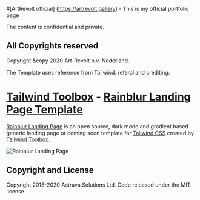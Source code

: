 #[ArtRevolt official] (https://artrevolt.gallery) - This is my official portfolio page

The content is confidential and private. 


## All Copyrights reserved 

Copyright &copy 2020 Art-Revolt b.v. Nederland.


The Template uses reference from Tailwind. 
referal and crediting:

# [Tailwind Toolbox](https://www.tailwindtoolbox.com/) - [Rainblur Landing Page Template](https://www.tailwindtoolbox.com/templates/rainblur-landing-page)

[Rainblur Landing Page](https://www.tailwindtoolbox.com/templates/rainblur-landing-page) is an open source, dark mode and gradient based generic landing page or coming soon template for [Tailwind CSS](https://tailwindcss.com/) created by [Tailwind Toolbox](https://www.tailwindtoolbox.com/).

![Rainblur Landing Page](https://www.tailwindtoolbox.com/templates/rainblur-landing-page.png)

## Copyright and License

Copyright 2018-2020 Astrava.Solutions Ltd. Code released under the MIT license.
